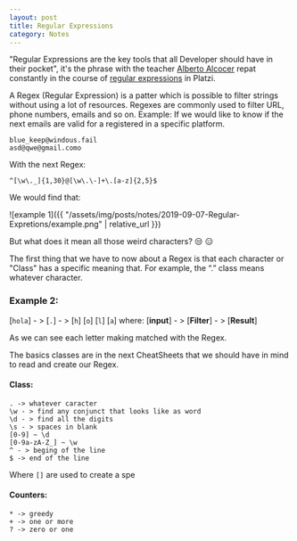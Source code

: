 ```yaml
---
layout: post
title: Regular Expressions
category: Notes
---
```


"Regular Expressions are the key tools that all Developer should have in their pocket", it's the phrase with the teacher [Alberto Alcocer](https://twitter.com/beco) repat constantly in the course of [regular expressions](https://platzi.com/clases/expresiones-regulares/) in Platzi.

A Regex (Regular Expression) is a patter which is possible to filter strings without using a lot of resources. Regexes are commonly used to filter URL, phone numbers, emails and so on.
Example:
If we would like to know if the next emails are valid for a registered in a specific platform.
```
blue_keep@windous.fail
asd@qwe@gmail.como
```
With the next Regex:
```
^[\w\._]{1,30}@[\w\.\-]+\.[a-z]{2,5}$
```
We would find that:

![example 1]({{ "/assets/img/posts/notes/2019-09-07-Regular-Expretions/example.png" | relative_url }})

But what does it mean all those weird characters? :unamused: :expressionless:

The first thing that we have to now about a Regex is that each character or "Class" has a specific meaning that. For example, the “.” class means whatever character.
### Example 2:

[`hola`] - >  [`.`] - >  [`h`] [`o`] [`l`] [`a`]
where:
[**input**] - > [**Filter**] - > [**Result**] 

As we can see each letter making matched with the Regex.

The basics classes are in the next  CheatSheets that we should have in mind to read and create our Regex.

#### Class:
```
. -> whatever caracter
\w - > find any conjunct that looks like as word
\d - > find all the digits
\s - > spaces in blank
[0-9] ~ \d
[0-9a-zA-Z_] ~ \w
^ - > beging of the line
$ -> end of the line
```
Where `[]` are used to create a spe
#### Counters:
```
* -> greedy
+ -> one or more
? -> zero or one
```
<!--stackedit_data:
eyJoaXN0b3J5IjpbNDcyNTU0MTg0LC0xODU1MTg1NTQ4LC00Mj
k3NDM4MTcsLTUwNzY5NjgwNyw2MTEzNjMwMDcsLTM2MDY4Njc4
NSwtMTIwODMyMjkwMyw3ODkwMzI4LDMxMDgzNDQ3OSw0MTk2MD
Q2MywxODk4MzU0OTg3LDgyNDk2NzE4MCwtMzUzNjk1NDk1LC02
MDUxMTkxMDRdfQ==
-->